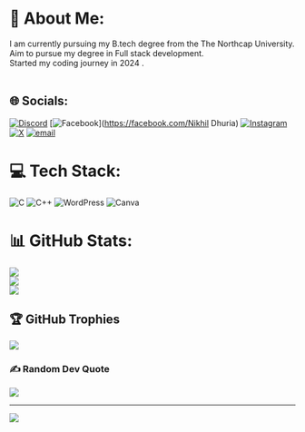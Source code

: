 # 💫 About Me:
I am currently pursuing my B.tech degree from the The Northcap University.<br>Aim to pursue my degree in Full stack development.<br>Started my coding journey in 2024 .<br><br>


## 🌐 Socials:
[![Discord](https://img.shields.io/badge/Discord-%237289DA.svg?logo=discord&logoColor=white)](https://discord.gg/nikhildhuria01) [![Facebook](https://img.shields.io/badge/Facebook-%231877F2.svg?logo=Facebook&logoColor=white)](https://facebook.com/Nikhil Dhuria) [![Instagram](https://img.shields.io/badge/Instagram-%23E4405F.svg?logo=Instagram&logoColor=white)](https://instagram.com/nikhildhuria01) [![X](https://img.shields.io/badge/X-black.svg?logo=X&logoColor=white)](https://x.com/NikhilDhuria01) [![email](https://img.shields.io/badge/Email-D14836?logo=gmail&logoColor=white)](mailto:nikhildhuria01@gmail.com) 

# 💻 Tech Stack:
![C](https://img.shields.io/badge/c-%2300599C.svg?style=for-the-badge&logo=c&logoColor=white) ![C++](https://img.shields.io/badge/c++-%2300599C.svg?style=for-the-badge&logo=c%2B%2B&logoColor=white) ![WordPress](https://img.shields.io/badge/WordPress-%23117AC9.svg?style=for-the-badge&logo=WordPress&logoColor=white) ![Canva](https://img.shields.io/badge/Canva-%2300C4CC.svg?style=for-the-badge&logo=Canva&logoColor=white)
# 📊 GitHub Stats:
![](https://github-readme-stats.vercel.app/api?username=Nikhildhuria01&theme=dark&hide_border=false&include_all_commits=false&count_private=false)<br/>
![](https://github-readme-streak-stats.herokuapp.com/?user=Nikhildhuria01&theme=dark&hide_border=false)<br/>
![](https://github-readme-stats.vercel.app/api/top-langs/?username=Nikhildhuria01&theme=dark&hide_border=false&include_all_commits=false&count_private=false&layout=compact)

## 🏆 GitHub Trophies
![](https://github-profile-trophy.vercel.app/?username=Nikhildhuria01&theme=radical&no-frame=false&no-bg=false&margin-w=4)

### ✍️ Random Dev Quote
![](https://quotes-github-readme.vercel.app/api?type=horizontal&theme=radical)

---
[![](https://visitcount.itsvg.in/api?id=Nikhildhuria01&icon=9&color=10)](https://visitcount.itsvg.in)

<!-- Proudly created with GPRM ( https://gprm.itsvg.in ) -->

